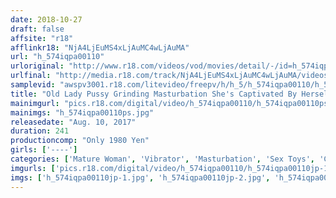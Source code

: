 ```yaml
---
date: 2018-10-27
draft: false
affsite: "r18"
afflinkr18: "NjA4LjEuMS4xLjAuMC4wLjAuMA"
url: "h_574iqpa00110"
urloriginal: "http://www.r18.com/videos/vod/movies/detail/-/id=h_574iqpa00110"
urlfinal: "http://media.r18.com/track/NjA4LjEuMS4xLjAuMC4wLjAuMA/videos/vod/movies/detail/-/id=h_574iqpa00110"
samplevid: "awspv3001.r18.com/litevideo/freepv/h/h_5/h_574iqpa00110/h_574iqpa00110_dmb_w.mp4"
title: "Old Lady Pussy Grinding Masturbation She's Captivated By Herself In Orgasmic Ecstasy 30 Ladies/4 Hours"
mainimgurl: "pics.r18.com/digital/video/h_574iqpa00110/h_574iqpa00110ps.jpg"
mainimgs: "h_574iqpa00110ps.jpg"
releasedate: "Aug. 10, 2017"
duration: 241
productioncomp: "Only 1980 Yen"
girls: ['----']
categories: ['Mature Woman', 'Vibrator', 'Masturbation', 'Sex Toys', 'Compilation', 'Over 4 Hours']
imgurls: ['pics.r18.com/digital/video/h_574iqpa00110/h_574iqpa00110jp-1.jpg', 'pics.r18.com/digital/video/h_574iqpa00110/h_574iqpa00110jp-2.jpg', 'pics.r18.com/digital/video/h_574iqpa00110/h_574iqpa00110jp-3.jpg', 'pics.r18.com/digital/video/h_574iqpa00110/h_574iqpa00110jp-4.jpg', 'pics.r18.com/digital/video/h_574iqpa00110/h_574iqpa00110jp-5.jpg', 'pics.r18.com/digital/video/h_574iqpa00110/h_574iqpa00110jp-6.jpg', 'pics.r18.com/digital/video/h_574iqpa00110/h_574iqpa00110jp-7.jpg', 'pics.r18.com/digital/video/h_574iqpa00110/h_574iqpa00110jp-8.jpg', 'pics.r18.com/digital/video/h_574iqpa00110/h_574iqpa00110jp-9.jpg', 'pics.r18.com/digital/video/h_574iqpa00110/h_574iqpa00110jp-10.jpg', 'pics.r18.com/digital/video/h_574iqpa00110/h_574iqpa00110jp-11.jpg', 'pics.r18.com/digital/video/h_574iqpa00110/h_574iqpa00110jp-12.jpg', 'pics.r18.com/digital/video/h_574iqpa00110/h_574iqpa00110jp-13.jpg', 'pics.r18.com/digital/video/h_574iqpa00110/h_574iqpa00110jp-14.jpg', 'pics.r18.com/digital/video/h_574iqpa00110/h_574iqpa00110jp-15.jpg', 'pics.r18.com/digital/video/h_574iqpa00110/h_574iqpa00110jp-16.jpg', 'pics.r18.com/digital/video/h_574iqpa00110/h_574iqpa00110jp-17.jpg', 'pics.r18.com/digital/video/h_574iqpa00110/h_574iqpa00110jp-18.jpg', 'pics.r18.com/digital/video/h_574iqpa00110/h_574iqpa00110jp-19.jpg', 'pics.r18.com/digital/video/h_574iqpa00110/h_574iqpa00110jp-20.jpg']
imgs: ['h_574iqpa00110jp-1.jpg', 'h_574iqpa00110jp-2.jpg', 'h_574iqpa00110jp-3.jpg', 'h_574iqpa00110jp-4.jpg', 'h_574iqpa00110jp-5.jpg', 'h_574iqpa00110jp-6.jpg', 'h_574iqpa00110jp-7.jpg', 'h_574iqpa00110jp-8.jpg', 'h_574iqpa00110jp-9.jpg', 'h_574iqpa00110jp-10.jpg', 'h_574iqpa00110jp-11.jpg', 'h_574iqpa00110jp-12.jpg', 'h_574iqpa00110jp-13.jpg', 'h_574iqpa00110jp-14.jpg', 'h_574iqpa00110jp-15.jpg', 'h_574iqpa00110jp-16.jpg', 'h_574iqpa00110jp-17.jpg', 'h_574iqpa00110jp-18.jpg', 'h_574iqpa00110jp-19.jpg', 'h_574iqpa00110jp-20.jpg']
---
```


